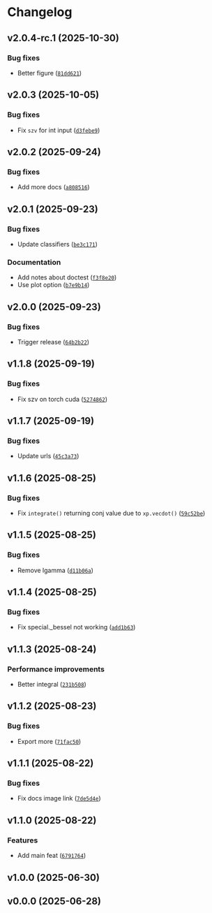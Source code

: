 # Changelog

## v2.0.4-rc.1 (2025-10-30)

### Bug fixes

- Better figure ([`81dd621`](https://github.com/ultrasphere-dev/ultrasphere/commit/81dd62172350f32de48bd980d6074fcc2b667415))

## v2.0.3 (2025-10-05)

### Bug fixes

- Fix `szv` for int input ([`d3febe9`](https://github.com/ultrasphere-dev/ultrasphere/commit/d3febe9a3288254ad8c13d505df9ea9919004842))

## v2.0.2 (2025-09-24)

### Bug fixes

- Add more docs ([`a808516`](https://github.com/ultrasphere-dev/ultrasphere/commit/a8085168a538e04c1c1ac4c5edf315d762a8e54d))

## v2.0.1 (2025-09-23)

### Bug fixes

- Update classifiers ([`be3c171`](https://github.com/ultrasphere-dev/ultrasphere/commit/be3c1712d4bbf5f01ded9ef36b3ea210a736bc58))

### Documentation

- Add notes about doctest ([`f3f8e20`](https://github.com/ultrasphere-dev/ultrasphere/commit/f3f8e20faf01859b8795330a97d85cdeb90ca988))
- Use plot option ([`b7e9b14`](https://github.com/ultrasphere-dev/ultrasphere/commit/b7e9b1448d54efe2865ebd93c05d3e8fd4b83665))

## v2.0.0 (2025-09-23)

### Bug fixes

- Trigger release ([`64b2b22`](https://github.com/ultrasphere-dev/ultrasphere/commit/64b2b22b73dfec9e7df20e63cd428dcf1ec7ca77))

## v1.1.8 (2025-09-19)

### Bug fixes

- Fix szv on torch cuda ([`5274862`](https://github.com/ultrasphere-dev/ultrasphere/commit/5274862b4d163bcaf743215f3def3f13ab0d5732))

## v1.1.7 (2025-09-19)

### Bug fixes

- Update urls ([`45c3a73`](https://github.com/ultrasphere-dev/ultrasphere/commit/45c3a737f7e452d44e5e4d5c1af37b3415ce70cd))

## v1.1.6 (2025-08-25)

### Bug fixes

- Fix `integrate()` returning conj value due to `xp.vecdot()` ([`59c52be`](https://github.com/ultrasphere-dev/ultrasphere/commit/59c52bead101bab067378c3544e757d11337ac41))

## v1.1.5 (2025-08-25)

### Bug fixes

- Remove lgamma ([`d11b06a`](https://github.com/ultrasphere-dev/ultrasphere/commit/d11b06aafe87ab36eaa8e4cc47b8319bec9bb7ee))

## v1.1.4 (2025-08-25)

### Bug fixes

- Fix special._bessel not working ([`add1b63`](https://github.com/ultrasphere-dev/ultrasphere/commit/add1b637949ac9b29d862167c5a8ca9fd4d3c371))

## v1.1.3 (2025-08-24)

### Performance improvements

- Better integral ([`231b508`](https://github.com/ultrasphere-dev/ultrasphere/commit/231b5085e9f35067722cd1e2c0f86f9cfe090537))

## v1.1.2 (2025-08-23)

### Bug fixes

- Export more ([`71fac50`](https://github.com/ultrasphere-dev/ultrasphere/commit/71fac50a7d800bda84132dca9d12e14d163e2715))

## v1.1.1 (2025-08-22)

### Bug fixes

- Fix docs image link ([`7de5d4e`](https://github.com/ultrasphere-dev/ultrasphere/commit/7de5d4e9b2a7002730303a43fa8a0e8770e395ce))

## v1.1.0 (2025-08-22)

### Features

- Add main feat ([`6791764`](https://github.com/ultrasphere-dev/ultrasphere/commit/679176478b29feb21483339e5b0998dedb2d1f99))

## v1.0.0 (2025-06-30)

## v0.0.0 (2025-06-28)
